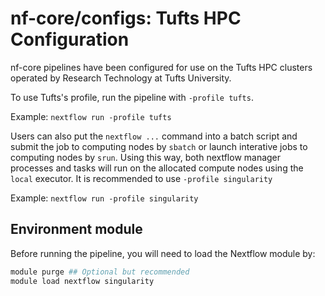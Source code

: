# nf-core/configs: Tufts HPC Configuration

nf-core pipelines have been configured for use on the Tufts HPC clusters operated by Research Technology at Tufts University.

To use Tufts's profile, run the pipeline with `-profile tufts`.

Example: `nextflow run -profile tufts`

Users can also put the `nextflow ...` command into a batch script and submit the job to computing nodes by `sbatch` or launch interative jobs to computing nodes by `srun`. Using this way, both nextflow manager processes and tasks will run on the allocated compute nodes using the `local` executor. It is recommended to use `-profile singularity`

Example: `nextflow run -profile singularity`

## Environment module

Before running the pipeline, you will need to load the Nextflow module by:

```bash
module purge ## Optional but recommended
module load nextflow singularity
```
